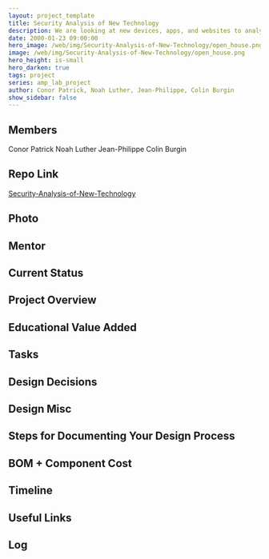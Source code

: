 ```yaml
---
layout: project_template
title: Security Analysis of New Technology
description: We are looking at new devices, apps, and websites to analyze for security weaknesses. This will be an ongoing project as we find new targets to look at and techniques to learn. One of the first techniques we want to learn is to take apart a device, dump the firmware, and reverse engineer the code. This is a difficult skill to acquire in the wild and would be a great experience
date: 2000-01-23 09:00:00
hero_image: /web/img/Security-Analysis-of-New-Technology/open_house.png
image: /web/img/Security-Analysis-of-New-Technology/open_house.png
hero_height: is-small
hero_darken: true
tags: project
series: amp_lab_project
author: Conor Patrick, Noah Luther, Jean-Philippe, Colin Burgin
show_sidebar: false
---
```




## Members
Conor Patrick
Noah Luther
Jean-Philippe
Colin Burgin

## Repo Link
<a class="button is-link" href="https://github.com/Amp-Lab-at-VT/Security-Analysis-of-New-Technology" >Security-Analysis-of-New-Technology</a>

## Photo

## Mentor

## Current Status

## Project Overview


## Educational Value Added


## Tasks

## Design Decisions

## Design Misc

## Steps for Documenting Your Design Process

## BOM + Component Cost

## Timeline

## Useful Links

## Log
            